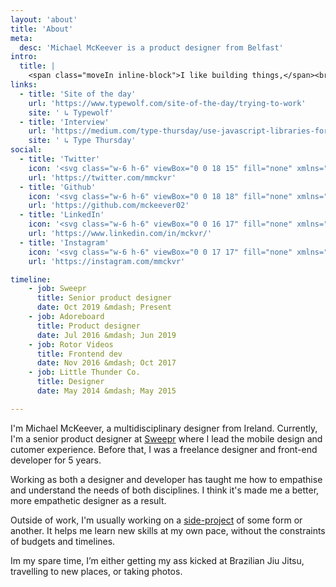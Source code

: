```yaml
---
layout: 'about'
title: 'About'
meta:
  desc: 'Michael McKeever is a product designer from Belfast'
intro:
  title: |
    <span class="moveIn inline-block">I like building things,</span><br /><span class="moveIn text-neutralGray-700 inline-block antialiased font-medium font-edgy">with design & code.</span>
links:
  - title: 'Site of the day'
    url: 'https://www.typewolf.com/site-of-the-day/trying-to-work'
    site: ' ↳ Typewolf'
  - title: 'Interview'
    url: 'https://medium.com/type-thursday/use-javascript-libraries-for-typography-on-the-web-303704fbedba'
    site: ' ↳ Type Thursday'
social:
  - title: 'Twitter'
    icon: '<svg class="w-6 h-6" viewBox="0 0 18 15" fill="none" xmlns="http://www.w3.org/2000/svg"><path d="M16.137 3.826a7.817 7.817 0 001.828-1.898 6.918 6.918 0 01-2.11.562A3.607 3.607 0 0017.473.451a7.798 7.798 0 01-2.32.914 3.691 3.691 0 00-2.708-1.16 3.69 3.69 0 00-3.691 3.691c0 .282.035.563.105.844A10.71 10.71 0 011.23.873a3.59 3.59 0 00-.492 1.863c0 1.266.633 2.39 1.653 3.059-.598-.035-1.196-.176-1.688-.457v.035a3.696 3.696 0 002.953 3.621c-.281.07-.633.14-.949.14-.246 0-.457-.034-.703-.07.457 1.477 1.828 2.532 3.445 2.567a7.422 7.422 0 01-4.57 1.582c-.317 0-.598-.035-.879-.07 1.617 1.054 3.55 1.652 5.66 1.652 6.785 0 10.477-5.59 10.477-10.477v-.492z" fill="currentColor"/></svg>'
    url: 'https://twitter.com/mmckvr'
  - title: 'Github'
    icon: '<svg class="w-6 h-6" viewBox="0 0 18 18" fill="none" xmlns="http://www.w3.org/2000/svg"><path d="M5.8 14.242c0-.07-.07-.14-.175-.14-.105 0-.176.07-.176.14s.07.14.176.106c.105 0 .176-.036.176-.106zm-1.09-.176c0 .07.071.176.177.176a.17.17 0 00.21-.07c0-.07-.035-.14-.14-.176-.105-.035-.21 0-.246.07zm1.583-.035c-.106 0-.176.07-.176.176 0 .07.106.105.211.07.106-.035.176-.07.14-.14 0-.07-.105-.14-.175-.106zM8.578.531C3.727.531 0 4.258 0 9.11c0 3.903 2.426 7.243 5.941 8.438.457.07.598-.211.598-.422v-2.18s-2.46.528-2.988-1.054c0 0-.387-1.02-.95-1.266 0 0-.808-.563.036-.563 0 0 .879.07 1.37.915.774 1.37 2.04.984 2.567.738.07-.563.281-.95.563-1.195-1.969-.211-3.973-.493-3.973-3.868 0-.984.281-1.441.844-2.074-.106-.246-.387-1.16.105-2.39.703-.211 2.426.949 2.426.949.703-.211 1.441-.282 2.18-.282.773 0 1.511.07 2.215.282 0 0 1.687-1.196 2.425-.95.493 1.231.176 2.145.106 2.391.562.633.914 1.09.914 2.074 0 3.375-2.074 3.657-4.043 3.868.316.28.598.808.598 1.652 0 1.16-.036 2.637-.036 2.918 0 .246.176.527.633.422 3.516-1.16 5.906-4.5 5.906-8.403 0-4.851-3.972-8.578-8.859-8.578zM3.41 12.661c-.07.034-.035.14 0 .21.07.035.14.07.211.035.035-.035.035-.14-.035-.21-.07-.036-.14-.071-.176-.036zm-.387-.282c-.035.07 0 .105.07.14.071.036.141.036.177-.035 0-.035-.036-.07-.106-.105-.07-.035-.105-.035-.14 0zm1.125 1.266c-.035.035-.035.14.07.21.071.07.177.106.212.036.035-.036.035-.141-.035-.211s-.176-.106-.247-.035zm-.386-.528c-.07.035-.07.14 0 .211.07.07.14.106.21.07.036-.035.036-.14 0-.21-.07-.07-.14-.106-.21-.07z" fill="currentColor"/></svg>'
    url: 'https://github.com/mckeever02'
  - title: 'LinkedIn'
    icon: '<svg class="w-6 h-6" viewBox="0 0 16 17" fill="none" xmlns="http://www.w3.org/2000/svg"><path d="M14.625.625H1.09C.492.625 0 1.152 0 1.785V15.25c0 .633.492 1.125 1.09 1.125h13.535c.598 0 1.125-.492 1.125-1.125V1.785c0-.633-.527-1.16-1.125-1.16zm-9.879 13.5h-2.32V6.637h2.32v7.488zm-1.16-8.543c-.773 0-1.371-.598-1.371-1.336 0-.738.598-1.371 1.37-1.371.74 0 1.337.633 1.337 1.371s-.598 1.336-1.336 1.336zm9.914 8.543h-2.355v-3.656c0-.844 0-1.969-1.196-1.969-1.23 0-1.406.95-1.406 1.934v3.691h-2.32V6.637h2.215v1.02h.035c.316-.598 1.09-1.231 2.214-1.231 2.356 0 2.813 1.582 2.813 3.586v4.113z" fill="currentColor"/></svg>'
    url: 'https://www.linkedin.com/in/mckvr/'
  - title: 'Instagram'
    icon: '<svg class="w-6 h-6" viewBox="0 0 17 17" fill="none" xmlns="http://www.w3.org/2000/svg"><path d="M8.857 4.44a4.044 4.044 0 00-4.043 4.042 4.021 4.021 0 004.043 4.043A4.044 4.044 0 0012.9 8.482c0-2.214-1.828-4.043-4.043-4.043zm0 6.68a2.633 2.633 0 01-2.636-2.638c0-1.441 1.16-2.601 2.636-2.601a2.596 2.596 0 012.602 2.601c0 1.477-1.16 2.637-2.602 2.637zm5.133-6.821a.945.945 0 00-.949-.95.945.945 0 00-.95.95c0 .527.423.949.95.949.527 0 .95-.422.95-.95zm2.672.949c-.07-1.266-.351-2.39-1.265-3.305-.915-.914-2.04-1.195-3.305-1.265-1.301-.07-5.203-.07-6.504 0-1.266.07-2.356.351-3.305 1.265-.914.914-1.195 2.04-1.265 3.305-.07 1.3-.07 5.203 0 6.504.07 1.266.351 2.355 1.265 3.305.95.914 2.04 1.195 3.305 1.265 1.3.07 5.203.07 6.504 0 1.265-.07 2.39-.351 3.304-1.265.915-.95 1.196-2.04 1.266-3.305.07-1.3.07-5.203 0-6.504zm-1.687 7.875c-.246.703-.809 1.23-1.477 1.512-1.055.422-3.516.316-4.64.316-1.16 0-3.622.106-4.641-.316a2.666 2.666 0 01-1.512-1.512c-.422-1.02-.316-3.48-.316-4.64 0-1.126-.106-3.587.316-4.641a2.712 2.712 0 011.512-1.477c1.02-.422 3.48-.316 4.64-.316 1.125 0 3.586-.106 4.641.316.668.246 1.195.809 1.477 1.477.421 1.054.316 3.515.316 4.64 0 1.16.105 3.622-.316 4.641z" fill="currentColor"/></svg>'
    url: 'https://instagram.com/mmckvr'

timeline:
    - job: Sweepr
      title: Senior product designer
      date: Oct 2019 &mdash; Present
    - job: Adoreboard
      title: Product designer
      date: Jul 2016 &mdash; Jun 2019
    - job: Rotor Videos
      title: Frontend dev
      date: Nov 2016 &mdash; Oct 2017
    - job: Little Thunder Co.
      title: Designer
      date: May 2014 &mdash; May 2015

---
```


I'm Michael McKeever, a multidisciplinary designer from Ireland. Currently, I'm a senior product designer at <a class="text-white" href='https://sweepr.com'>Sweepr</a> where I lead the mobile design and cutomer experience. Before that, I was a freelance designer and front-end developer for 5 years.

Working as both a designer and developer has taught me how to empathise and understand the needs of both disciplines. I think it's made me a better, more empathetic designer as a result.

Outside of work, I'm usually working on a <a href="/#side-projects">side-project</a> of some form or another. It helps me learn new skills at my own pace, without the constraints of budgets and timelines.

Im my spare time, I’m either getting my ass kicked at Brazilian Jiu Jitsu, travelling to new places, or taking photos.
